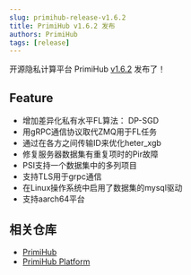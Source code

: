 ```yaml
---
slug: primihub-release-v1.6.2
title: PrimiHub v1.6.2 发布
authors: PrimiHub
tags: [release]
---
```


开源隐私计算平台 PrimiHub [v1.6.2](https://github.com/primihub/primihub/releases/tag/1.6.2) 发布了！

## Feature

- 增加差异化私有水平FL算法： DP-SGD
- 用gRPC通信协议取代ZMQ用于FL任务
- 通过在各方之间传输ID来优化heter_xgb
- 修复服务器数据集有重复项时的Pir故障
- PSI支持一个数据集中的多列项目
- 支持TLS用于grpc通信
- 在Linux操作系统中启用了数据集的mysql驱动
- 支持aarch64平台


## 相关仓库

* [PrimiHub](https://github.com/primihub/primihub)
* [PrimiHub Platform](https://github.com/primihub/primihub-platform)
